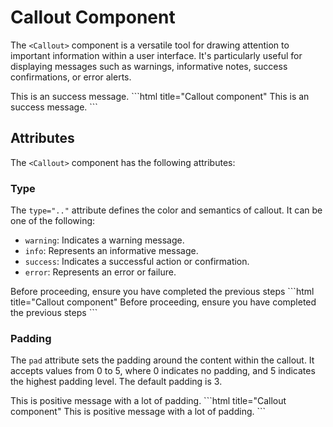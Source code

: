 # Callout Component

The `<Callout>` component is a versatile tool for drawing attention to important information within a user interface. It's particularly useful for displaying messages such as warnings, informative notes, success confirmations, or error alerts. 

<Tabs>
  <Tab title="Preview">
    <Component.ComponentDemo>
      <Callout type="success">
        This is an success message.
      </Callout>
    </Component.ComponentDemo>
  </Tab>
  <Tab title="Code">
    ```html title="Callout component"
    <Callout type="success">
        This is an success message.
    </Callout>
    ```
  </Tab>
</Tabs>


## Attributes

The `<Callout>` component has the following attributes:

### Type

The `type=".."` attribute defines the color and semantics of callout. It can be one of the following:

- `warning`: Indicates a warning message.
- `info`: Represents an informative message.
- `success`: Indicates a successful action or confirmation.
- `error`: Represents an error or failure.

<Tabs>
  <Tab title="Preview">
    <Component.ComponentDemo>
      <Callout type="warning">
        Before proceeding, ensure you have completed the previous steps
      </Callout>
    </Component.ComponentDemo>
  </Tab>
  <Tab title="Code">
    ```html title="Callout component"
    <Callout type="warning">
        Before proceeding, ensure you have completed the previous steps
    </Callout>
    ```
  </Tab>
</Tabs>

### Padding

The `pad` attribute sets the padding around the content within the callout. It accepts values from 0 to 5, where 0 indicates no padding, and 5 indicates the highest padding level. The default padding is 3.

<Tabs>
  <Tab title="Preview">
    <Component.ComponentDemo>
      <Callout type="success" pad="5">
        This is positive message with a lot of padding.
      </Callout>
    </Component.ComponentDemo>
  </Tab>
  <Tab title="Code">
    ```html title="Callout component"
    <Callout type="success" pad="5">
        This is positive message with a lot of padding.
    </Callout>
    ```
  </Tab>
</Tabs>
